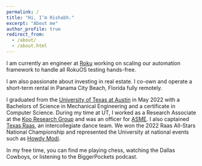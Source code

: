 ```yaml
---
permalink: /
title: "Hi, I’m Rishabh."
excerpt: "About me"
author_profile: true
redirect_from: 
  - /about/
  - /about.html
---
```


I am currently an engineer at [Roku](https://www.roku.com/) working on scaling our automation framework to handle all RokuOS testing hands-free.

I am also passionate about investing in real estate. I co-own and operate a short-term rental in Panama City Beach, Florida fully remotely.

I graduated from the [University of Texas at Austin](https://www.utexas.edu/) in May 2022 with a Bachelors of Science in Mechanical Engineering and a certificate in Computer Science. During my time at UT, I worked as a Research Associate at the [Koo Research Group](https://www.me.utexas.edu/people/faculty-directory/koo) and was an officer for [ASME](https://www.utasme.org/). I also captained [Texas Raas](https://utexas.campuslabs.com/engage/organization/texasraas), an intercollegiate dance team. We won the 2022 Raas All-Stars National Championship and represented the University at national events such as [Howdy Modi](https://www.howdymodi.org).

In my free time, you can find me playing chess, watching the Dallas Cowboys, or listening to the BiggerPockets podcast.